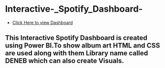 # Interactive-_Spotify_Dashboard-
- <a href="https://www.novypro.com/project/interactive-spotify-analysis-power-bi-">Click Here to view Dashboard </a>


## This Interactive Spotify Dashboard is  created  using  Power BI.To show album art HTML and  CSS are used along with them Library name called DENEB which can also create Visuals.
